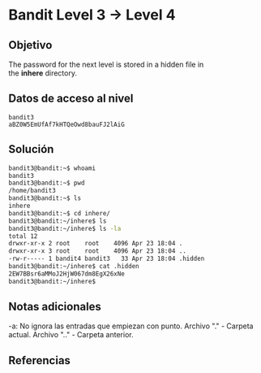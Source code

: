# Bandit Level 3 → Level 4
## Objetivo
The password for the next level is stored in a hidden file in the **inhere** directory.
## Datos de acceso al nivel
```
bandit3
aBZ0W5EmUfAf7kHTQeOwd8bauFJ2lAiG
```
## Solución 
```bash
bandit3@bandit:~$ whoami
bandit3
bandit3@bandit:~$ pwd
/home/bandit3
bandit3@bandit:~$ ls
inhere
bandit3@bandit:~$ cd inhere/
bandit3@bandit:~/inhere$ ls
bandit3@bandit:~/inhere$ ls -la
total 12
drwxr-xr-x 2 root    root    4096 Apr 23 18:04 .
drwxr-xr-x 3 root    root    4096 Apr 23 18:04 ..
-rw-r----- 1 bandit4 bandit3   33 Apr 23 18:04 .hidden
bandit3@bandit:~/inhere$ cat .hidden
2EW7BBsr6aMMoJ2HjW067dm8EgX26xNe
bandit3@bandit:~/inhere$
```
## Notas adicionales
-a: No ignora las entradas que empiezan con punto.
Archivo "." - Carpeta actual.
Archivo ".." - Carpeta anterior.
## Referencias
